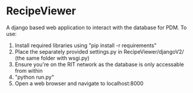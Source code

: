 # RecipeViewer
A django based web application to interact with the database for PDM.
To use:
  1. Install required libraries using "pip install -r requirements"
  2. Place the separately provided settings.py in RecipeViewer/djangoV2/ (the same folder with wsgi.py)
  3. Ensure you're on the RIT network as the database is only accessable from within
  4. "python run.py"
  5. Open a web browser and navigate to localhost:8000
